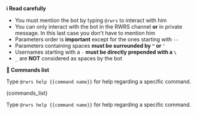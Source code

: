 **:information_source:️ Read carefully**

- You must mention the bot by typing `@rwrs` to interact with him
- You can only interact with the bot in the RWRS channel **or** in private message. In this last case you don't have to mention him
- Parameters order is **important** except for the ones starting with `--`
- Parameters containing spaces **must be surrounded by `"` or  `'`**
- Usernames starting with a `-` **must be directly prepended with a `\`**
- `_` are **NOT** considered as spaces by the bot

**:page_facing_up: Commands list**

Type `@rwrs help {{command name}}` for help regarding a specific command.

{commands_list}

Type `@rwrs help {{command name}}` for help regarding a specific command.
